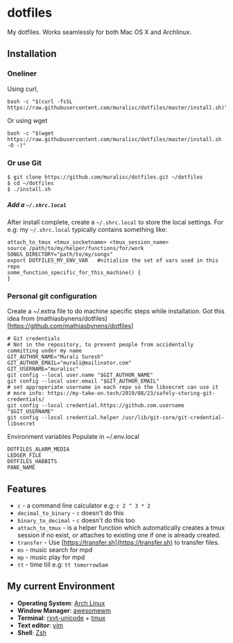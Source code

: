 # dotfiles

My dotfiles. Works seamlessly for both Mac OS X and Archlinux.

## Installation

### Oneliner
Using curl,
```shell
bash -c "$(curl -fsSL https://raw.githubusercontent.com/muralisc/dotfiles/master/install.sh)"
```

Or using wget
```shell
bash -c "$(wget https://raw.githubusercontent.com/muralisc/dotfiles/master/install.sh -O -)"
```
### Or use Git
```
$ git clone https://github.com/muralisc/dotfiles.git ~/dotfiles
$ cd ~/dotfiles
$ ./install.sh
```

##### Add a `~/.shrc.local`
After install complete, create a `~/.shrc.local` to store the local settings.
For e.g: my `~/.shrc.local` typically contains something like:
```
attach_to_tmux <tmux_socketname> <tmux_session_name>
source /path/to/my/helper/functions/for/work
SONGS_DIRECTORY="path/to/my/songs"
export DOTFILES_MY_ENV_VAR   #nitialize the set of vars used in this repo
some_function_specific_for_this_machine() {
}
```

### Personal git configuration

Create a ~/.extra file to do machine specific steps while installation.
Got this idea from (mathiasbynens/dotfiles)[https://github.com/mathiasbynens/dotfiles]
```
# Git credentials
# Not in the repository, to prevent people from accidentally committing under my name
GIT_AUTHOR_NAME="Murali Suresh"
GIT_AUTHOR_EMAIL="murali@mailinator.com"
GIT_USERNAME="muralisc"
git config --local user.name "$GIT_AUTHOR_NAME"
git config --local user.email "$GIT_AUTHOR_EMAIL"
# set approperiate username in each repo so the libsecret can use it
# more info: https://my-take-on.tech/2019/08/23/safely-storing-git-credentials/
git config --local credential.https://github.com.username "$GIT_USERNAME"
git config --local credential.helper /usr/lib/git-core/git-credential-libsecret
```

Environment variables
Populate in ~/.env.local
```
DOTFILES_ALARM_MEDIA
LEDGER_FILE
DOTFILES_HABBITS
PANE_NAME
```

## Features

* `c` - a command line calculator e.g: `c 2 ^ 3 * 2 ` 
* `decimal_to_binary` - `c` doesn't do this
* `binary_to_decimal` - `c` doesn't do this too
* `attach_to_tmux` - is a helper function which automatically creates a tmux session if no
exist, or attaches to existing one if one is already created.
* `transfer` - Use [https://transfer.sh](https://transfer.sh) to transfer files.
* `ms` - music search for mpd
* `mp` - music play for mpd
* `tt` - time till e.g: `tt tomorrow5am`


## My current Environment
* **Operating System**: [Arch Linux](https://wiki.archlinux.org/index.php/The_Arch_Way)
* **Window Manager**: [awesomewm](https://awesomewm.org/)
* **Terminal**: [rxvt-unicode] + [tmux]
* **Text editor**: [vim](https://www.youtube.com/watch?v=_NUO4JEtkDw)
* **Shell**: [Zsh](https://wiki.archlinux.org/index.php/Zsh)



[rxvt-unicode]: https://wiki.archlinux.org/index.php/Rxvt-unicode
[tmux]: https://tmux.github.io/
